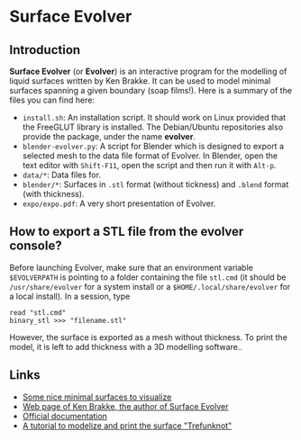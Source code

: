 # Surface Evolver

## Introduction

**Surface Evolver** (or **Evolver**) is an interactive program for the modelling of liquid surfaces written by Ken Brakke.
It can be used to model minimal surfaces spanning a given boundary (soap films!).
Here is a summary of the files you can find here:

* `install.sh`: An installation script. It should work on Linux provided that the FreeGLUT library is installed. The Debian/Ubuntu repositories also provide the package, under the name **evolver**.
* `blender-evolver.py`: A script for Blender which is designed to export a selected mesh to the data file format of Evolver. In Blender, open the text editor with `Shift-F11`, open the script and then run it with `Alt-p`.
* `data/*`: Data files for.
* `blender/*`: Surfaces in `.stl` format (without tickness) and `.blend` format (with thickness).
* `expo/expo.pdf`: A very short presentation of Evolver.

## How to export a STL file from the evolver console?

Before launching Evolver, make sure that an environment variable `$EVOLVERPATH` is pointing to a folder containing the file `stl.cmd` (it should be `/usr/share/evolver` for a system install or a `$HOME/.local/share/evolver` for a local install).
In a session, type

```
read "stl.cmd"
binary_stl >>> "filename.stl"
```

However, the surface is exported as a mesh without thickness.
To print the model, it is left to add thickness with a 3D modelling software..

## Links

* [Some nice minimal surfaces to visualize](http://www.mas.ucy.ac.cy/~clabou01/galerie.html)
* [Web page of Ken Brakke, the author of Surface Evolver](https://facstaff.susqu.edu/brakke/)
* [Official documentation](http://facstaff.susqu.edu/brakke/evolver/html/evolver.htm)
* [A tutorial to modelize and print the surface "Trefunknot"](https://www.thingiverse.com/thing:1559227)

